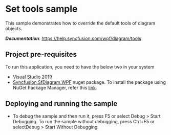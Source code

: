 # Set tools sample

This sample demonstrates how to override the default tools of diagram objects.

__*Documentation*__: https://help.syncfusion.com/wpf/diagram/tools

## Project pre-requisites

To run this application, you need to have the below two in your system

* [Visual Studio 2019](https://www.visualstudio.com/wpf-vs)
* [Syncfusion.SfDiagram.WPF](https://www.nuget.org/packages/Syncfusion.SfDiagram.WPF/) nuget package. To install the package using NuGet Package Manager, refer this [link](https://docs.microsoft.com/en-us/nuget/quickstart/install-and-use-a-package-in-visual-studio#nuget-package-manager).

## Deploying and running the sample

* To debug the sample and then run it, press F5 or select Debug > Start Debugging. To run the sample without debugging, press Ctrl+F5 or selectDebug > Start Without Debugging.
